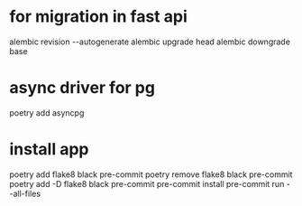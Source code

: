 # for migration in fast api
alembic revision --autogenerate
alembic upgrade head
alembic downgrade base



# async driver for pg
poetry add asyncpg


# install app
poetry add flake8 black pre-commit
poetry remove flake8 black pre-commit
poetry add -D flake8 black pre-commit
pre-commit install
pre-commit run --all-files